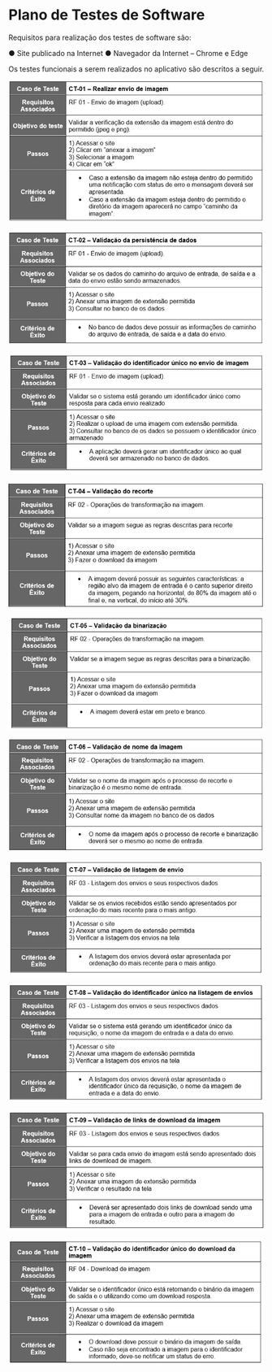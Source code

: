 # Plano de Testes de Software
Requisitos para realização dos testes de software são:

●	Site publicado na Internet
●	Navegador da Internet – Chrome e Edge

Os testes funcionais a serem realizados no aplicativo são descritos a seguir.

![Caso de teste](img/CT01.PNG)

![Caso de teste](img/CT02.PNG)

![Caso de teste](img/CT03.PNG)

![Caso de teste](img/CT04.PNG)

![Caso de teste](img/CT05.PNG)

![Caso de teste](img/CT06.PNG)

![Caso de teste](img/CT07.PNG)

![Caso de teste](img/CT08.PNG)

![Caso de teste](img/CT09.PNG)

![Caso de teste](img/CT10.PNG)
